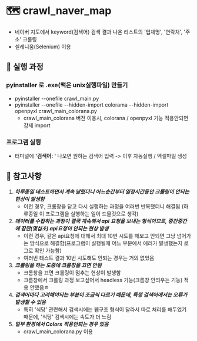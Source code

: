 # 🗺️ crawl_naver_map

- 네이버 지도에서 keyword(검색어) 검색 결과 나온 리스트의 '업체명', '연락처', '주소' 크롤링
- 셀레니움(Selenium) 이용

## 🏁 실행 과정

### pyinstaller 로 .exe(맥은 unix실행파일) 만들기

- pyinstaller --onefile crawl_main.py
- pyinstaller --onefile --hidden-import colorama --hidden-import openpyxl crawl_main_colorana.py
  - crawl_main_colorana 버전 이용시, colorana / openpyxl 기능 적용안되면 강제 import

### 프로그램 실행

- 터미널에 **'검색어: '** 나오면 원하는 검색어 입력 -> 이후 자동실행 / 엑셀파일 생성

## 📄 참고사항

1. **_하루종일 테스트하면서 계속 날렸더니 어느순간부터 일정시간동안 크롤링이 안되는 현상이 발생함_**
   - 이런 경우, 크롬창을 닫고 다시 실행하는 과정을 여러번 반복했더니 해결됨 (하루종일 이 프로그램을 실행하는 일이 드물것으로 생각)
2. **_데이터를 수집하는 과정이 결국 계속해서 api 요청을 보내는 형식이므로, 중간중간에 잠깐(몇십초) api요청이 안되는 현상 발생_**
   - 이런 경우, 같은 api요청에 대해서 최대 10번 시도를 해보고 안되면 그냥 넘어가는 방식으로 해결함(프로그램이 실행될때 어느 부분에서 에러가 발생했는지 로그로 확인 가능함)
   - 여러번 테스트 결과 10번 시도해도 안되는 경우는 거의 없었음
3. **_크롤링을 하는 도중에 크롬창을 끄면 안됨_**
   - 크롬창을 끄면 크롤링이 멈추는 현상이 발생함
   - 크롬창에서 크롤링 과정 보고싶어서 headless 기능(크롬창 안띄우는 기능) 적용 안했음ㅎ
4. **_검색어마다 고려해야되는 부분이 조금씩 다르기 때문에, 특정 검색어에서는 오류가 발생할 수 있음_**
   - 특히 '식당' 관련해서 검색시에는 웹구조 형식이 달라서 따로 처리를 해두었기 때문에, '식당' 검색시에는 속도가 더 느림
5. **_일부 환경에서 Colors 적용안되는 경우 있음_**
   - crawl_main_colorana.py 이용
